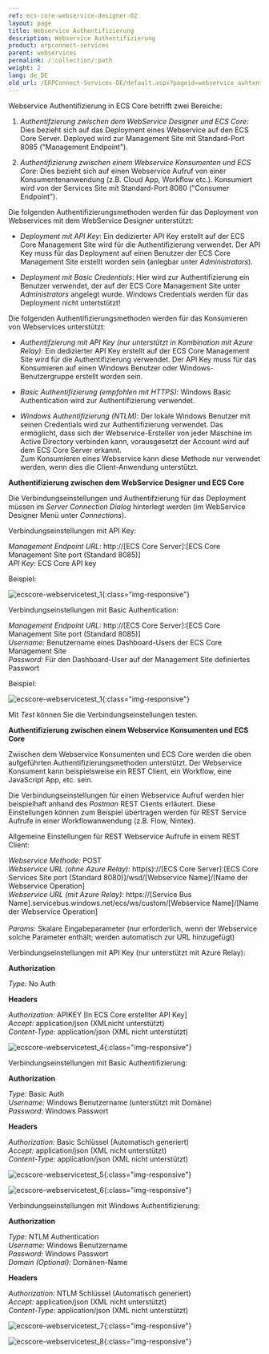 ```yaml
---
ref: ecs-core-webservice-designer-02
layout: page
title: Webservice Authentifizierung
description: Webservice Authentifizierung
product: erpconnect-services
parent: webservices
permalink: /:collection/:path
weight: 2
lang: de_DE
old_url: /ERPConnect-Services-DE/default.aspx?pageid=webservice_auhtentifizierung_
---
```


Webservice Authentifizierung in ECS Core betrifft zwei Bereiche:

1. *Authentifzierung zwischen dem WebService Designer und ECS Core*: Dies bezieht sich auf das Deployment eines Webservice auf den ECS Core Server. Deployed wird zur Management Site mit Standard-Port 8085 ("Management Endpoint").
 
2. *Authentifizierung zwischen einem Webservice Konsumenten und ECS Core*: Dies bezieht sich auf einen Webservice Aufruf von einer Konsumentenanwendung (z.B. Cloud App, Workflow etc.). Konsumiert wird von der Services Site mit Standard-Port 8080 ("Consumer Endpoint").


Die folgenden Authentifizierungsmethoden werden für das Deployment von Webservices mit dem WebService Designer unterstützt: 

- *Deployment mit API Key*: Ein dedizierter API Key erstellt auf der ECS Core Management Site wird für die Authentifizierung verwendet. Der API Key muss für das Deployment auf einen Benutzer der ECS Core Management Site erstellt worden sein (anlegbar unter *Administrators*).

- *Deployment mit Basic Credentials*: Hier wird zur Authentifizierung ein Benutzer verwendet, der auf der ECS Core Management Site unter *Administrators* angelegt wurde. Windows Credentials werden für das Deployment nicht untertstützt!    


Die folgenden Authentifizierungsmethoden werden für das Konsumieren von Webservices unterstützt: 

- *Authentifzierung mit API Key (nur unterstützt in Kombination mit Azure Relay)*: Ein dedizierter API Key erstellt auf der ECS Core Management Site wird für die Authentifizierung verwendet. Der API Key muss für das Konsumieren auf einen Windows Benutzer oder Windows-Benutzergruppe erstellt worden sein.  

- *Basic Authentifizierung (empfohlen mit HTTPS)*: Windows Basic Authentication wird zur Authentifizierung verwendet.

- *Windows Authentifizierung (NTLM)*: Der lokale Windows Benutzer mit seinen Credentials wird zur Authentifizierung verwendet. Das ermöglicht, dass sich der Webservice-Ersteller von jeder Maschine im Active Directory verbinden kann, vorausgesetzt der Account wird auf dem ECS Core Server erkannt. <br>
Zum Konsumieren eines Webservice kann diese Methode nur verwendet werden, wenn dies die Client-Anwendung unterstützt.
  
 
**Authentifizierung zwischen dem WebService Designer und ECS Core** 

Die Verbindungseinstellungen und Authentifzierung für das Deployment müssen im *Server Connection Dialog* hinterlegt werden (im WebService Designer Menü unter *Connections*). 


Verbindungseinstellungen mit API Key:

*Management Endpoint URL*: 	http://[ECS Core Server]:[ECS Core Management Site port (Standard 8085)] <br>
*API Key:*   	ECS Core API key  

Beispiel:

![ecscore-webservicetest_1](/img/content/ecscore-webservicetest_1.jpg){:class="img-responsive"}

Verbindungseinstellungen mit Basic Authentication:

*Management Endpoint URL:* 	http://[ECS Core Server]:[ECS Core Management Site port (Standard 8085)] <br>
*Username:* 	Benutzername eines Dashboard-Users der ECS Core Management Site<br>
*Password:* 	Für den Dashboard-User auf der Management Site definiertes Passwort 

Beispiel: 

![ecscore-webservicetest_1](/img/content/ecscore-webservicetest_2.jpg){:class="img-responsive"}

Mit *Test* können Sie die Verbindungseinstellungen testen. 

**Authentifizierung zwischen einem Webservice Konsumenten und ECS Core**
   
Zwischen dem Webservice Konsumenten und ECS Core werden die oben aufgeführten Authentifizierungsmethoden unterstützt. Der Webservice Konsument kann beispielsweise ein REST Client, ein Workflow, eine JavaScript App, etc. sein.   

Die Verbindungseinstellungen für einen Webservice Aufruf werden hier beispielhaft anhand des *Postman* REST Clients erläutert. Diese Einstellungen können zum Beispiel übertragen werden für REST Service Aufrufe in einer Workflowanwendung (z.B. Flow, Nintex). 

Allgemeine Einstellungen für REST Webservice Aufrufe in einem REST Client:

*Webservice Methode:* 	POST<br>
*Webservice URL (ohne Azure Relay):* 		http(s)://[ECS Core Server]:[ECS Core Services Site port (Standard 8080)]/wsd/[Webservice Name]/[Name der Webservice Operation]<br>
*Webservice URL (mit Azure Relay):*		https://[Service Bus Name].servicebus.windows.net/ecs/ws/custom/[Webservice Name]/[Name der Webservice Operation]<br>	 
*Params:*				Skalare Eingabeparameter (nur erforderlich, wenn der Webservice solche Parameter enthält; werden automatisch zur URL hinzugefügt)

Verbindungseinstellungen mit API Key (nur unterstützt mit Azure Relay):

__Authorization__
                
*Type:* 			No Auth

__Headers__

*Authorization:*      	APIKEY [In ECS Core erstellter API Key]<br>
*Accept:*                	application/json (XMLnicht unterstützt)<br>
*Content-Type:*      	application/json (XML nicht unterstützt) 

![ecscore-webservicetest_4](/img/content/ecscore-webservicetest_4.jpg){:class="img-responsive"}

Verbindungseinstellungen mit Basic Authentifizierung:

__Authorization__		   

*Type:* 				   Basic Auth<br>
*Username:*			   Windows Benutzername (unterstützt mit Domäne)<br>
*Password:*			   Windows Passwort

__Headers__

*Authorization:*      		Basic Schlüssel (Automatisch generiert)<br>
*Accept:*                		application/json (XML nicht unterstützt)<br>
*Content-Type:*      		application/json (XML nicht unterstützt) 

![ecscore-webservicetest_5](/img/content/ecscore-webservicetest_5.jpg){:class="img-responsive"}

![ecscore-webservicetest_6](/img/content/ecscore-webservicetest_6.jpg){:class="img-responsive"}

Verbindungseinstellungen mit Windows Authentifizierung:  

__Authorization__ 

*Type:* 				   NTLM Authentication<br>
*Username:*			   Windows Benutzername<br>
*Password:*			   Windows Passwort<br>
*Domain (Optional):*	   Domänen-Name	
 
__Headers__

*Authorization:*      		NTLM Schlüssel (Automatisch generiert)<br>
*Accept:*                		application/json (XML nicht unterstützt)<br>
*Content-Type:*      		application/json (XML nicht unterstützt) 

![ecscore-webservicetest_7](/img/content/ecscore-webservicetest_7.jpg){:class="img-responsive"}

![ecscore-webservicetest_8](/img/content/ecscore-webservicetest_8.jpg){:class="img-responsive"}